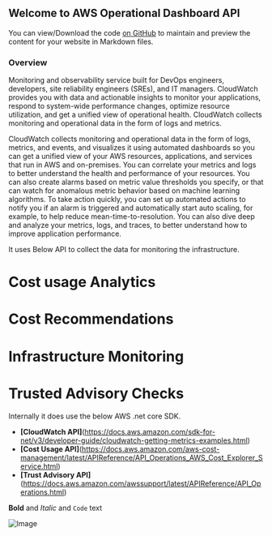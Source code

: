 ## Welcome to AWS Operational Dashboard API

You can view/Download the code [on GitHub](https://github.com/coderankit01/OperationalDashboardsAPI/) to maintain and preview the content for your website in Markdown files.


### Overview

Monitoring and observability service built for DevOps engineers, developers, site reliability engineers (SREs), and IT managers. CloudWatch provides you with data and actionable insights to monitor your applications, respond to system-wide performance changes, optimize resource utilization, and get a unified view of operational health. CloudWatch collects monitoring and operational data in the form of logs and metrics.

CloudWatch collects monitoring and operational data in the form of logs, metrics, and events, and visualizes it using automated dashboards so you can get a unified view of your AWS resources, applications, and services that run in AWS and on-premises. You can correlate your metrics and logs to better understand the health and performance of your resources. You can also create alarms based on metric value thresholds you specify, or that can watch for anomalous metric behavior based on machine learning algorithms. To take action quickly, you can set up automated actions to notify you if an alarm is triggered and automatically start auto scaling, for example, to help reduce mean-time-to-resolution. You can also dive deep and analyze your metrics, logs, and traces, to better understand how to improve application performance.

It uses Below API to collect the data for monitoring the infrastructure.

# Cost usage Analytics
# Cost Recommendations
# Infrastructure Monitoring 
# Trusted Advisory Checks

Internally it does use the below AWS .net core SDK.
- **[CloudWatch API]**(https://docs.aws.amazon.com/sdk-for-net/v3/developer-guide/cloudwatch-getting-metrics-examples.html)
- **[Cost Usage API]**(https://docs.aws.amazon.com/aws-cost-management/latest/APIReference/API_Operations_AWS_Cost_Explorer_Service.html)
- **[Trust Advisory API]**(https://docs.aws.amazon.com/awssupport/latest/APIReference/API_Operations.html)

**Bold** and _Italic_ and `Code` text

![Image](https://cdn.comparitech.com/wp-content/uploads/2018/11/Datadog-AWS-Monitoring-overview-dashboard.webp)
